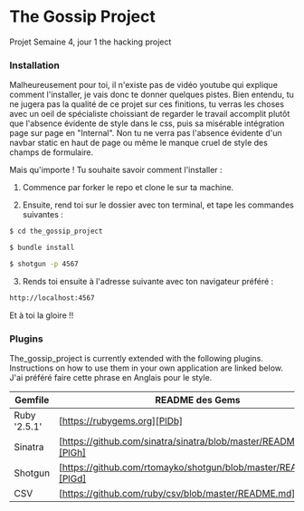 # The Gossip Project

Projet Semaine 4, jour 1 the hacking project

### Installation

Malheureusement pour toi, il n'existe pas de vidéo youtube qui explique comment l'installer, je vais donc te donner quelques pistes. Bien entendu, tu ne jugera pas la qualité de ce projet sur ces finitions, tu verras les choses avec un oeil de spécialiste choissiant de regarder le travail accomplit plutôt que l'absence évidente de style dans le css, puis sa misérable intégration page sur page en "Internal". Non tu ne verra pas l'absence évidente d'un navbar static en haut de page ou même le manque cruel de style des champs de formulaire. 

Mais qu'importe ! Tu souhaite savoir comment l'installer : 

1. Commence par forker le repo et clone le sur ta machine. 

2. Ensuite, rend toi sur le dossier avec ton terminal, et tape les commandes suivantes : 

```sh
$ cd the_gossip_project
```
```sh
$ bundle install
```
```sh
$ shotgun -p 4567
```

3. Rends toi ensuite à l'adresse suivante avec ton navigateur préféré : 

```sh
http://localhost:4567
```
Et à toi la gloire !! 

### Plugins

The_gossip_project is currently extended with the following plugins. Instructions on how to use them in your own application are linked below. J'ai préféré faire cette phrase en Anglais pour le style. 

| Gemfile | README des Gems |
| ------ | ------ |
| Ruby '2.5.1' | [https://rubygems.org][PlDb] |
| Sinatra | [https://github.com/sinatra/sinatra/blob/master/README.md][PlGh] |
| Shotgun | [https://github.com/rtomayko/shotgun/blob/master/README.md][PlGd] |
| CSV | [https://github.com/ruby/csv/blob/master/README.md][PlOd] |
